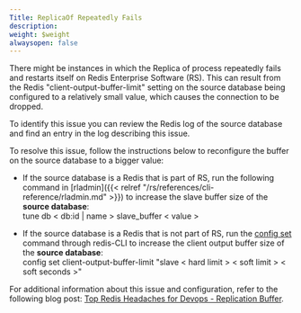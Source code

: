 ```yaml
---
Title: ReplicaOf Repeatedly Fails
description: 
weight: $weight
alwaysopen: false
---
```

There might be instances in which the Replica of process repeatedly
fails and restarts itself on Redis Enterprise Software (RS). This can
result from the Redis "client-output-buffer-limit" setting on the source
database being configured to a relatively small value, which causes the
connection to be dropped.

To identify this issue you can review the Redis log of the source
database and find an entry in the log describing this issue.

To resolve this issue, follow the instructions below to reconfigure the
buffer on the source database to a bigger value:

- If the source database is a Redis that is part of RS, run the
    following command in
    [rladmin]({{< relref "/rs/references/cli-reference/rladmin.md" >}}) to
    increase the slave buffer size of the **source database**:\
    tune db \< db:id \| name \> slave_buffer \< value \>

<!-- -->

- If the source database is a Redis that is not part of RS, run the
    [config set](http://redis.io/commands/config-set) command through
    redis-CLI to increase the client output buffer size of the **source
    database**:\
    config set client-output-buffer-limit "slave \< hard limit \> \<
    soft limit \> \< soft seconds \>"

For additional information about this issue and configuration, refer to
the following blog post: [Top Redis Headaches for Devops - Replication
Buffer](/blog/top-redis-headaches-for-devops-replication-buffer).
